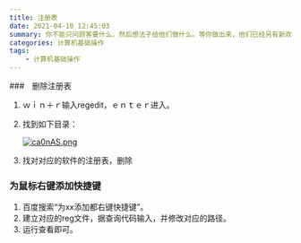 ```yaml
---
title: 注册表
date: 2021-04-10 12:45:03
summary: 你不能只问顾客要什么，然后想法子给他们做什么。等你做出来，他们已经另有新欢了。
categories: 计算机基础操作
tags:
	- 计算机基础操作
---
```


###　删除注册表

1. ｗｉｎ＋ｒ输入regedit，ｅｎｔｅｒ进入。

2. 找到如下目录：

   [![ca0nAS.png](https://z3.ax1x.com/2021/04/10/ca0nAS.png)](https://imgtu.com/i/ca0nAS)

3. 找对对应的软件的注册表，删除

### 为鼠标右键添加快捷键

1. 百度搜索“为xx添加都右键快捷键”。
2. 建立对应的reg文件，据查询代码输入，并修改对应的路径。
3. 运行查看即可。


